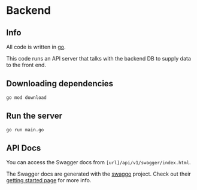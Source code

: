 # Backend

## Info
All code is written in [go](https://github.com/golang/go).

This code runs an API server that talks with the backend DB to supply data to the front end.

## Downloading dependencies
`go mod download`

## Run the server
`go run main.go`

## API Docs
You can access the Swagger docs from `[url]/api/v1/swagger/index.html`.

The Swagger docs are generated with the [swaggo](https://github.com/swaggo/swag) project. Check out their [getting started page](https://github.com/swaggo/swag#getting-started) for more info.
